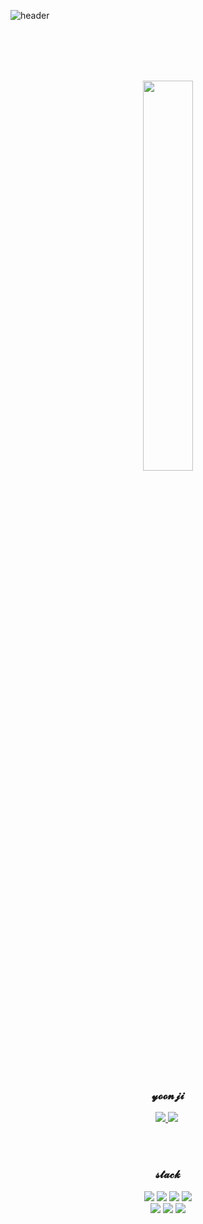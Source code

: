 ![header](https://capsule-render.vercel.app/api?type=wave&color=FFBCD9&height=200&section=header&text=Hi%20there%20I'm%20yonnji!&fontSize=50&fontColor=38373e)

<br><br><br><br>

<p align='center'>
  <a href="https://github.com/anuraghazra/github-readme-stats">
    <img src="https://github-readme-stats.vercel.app/api?username=ijnooyah&show_icons=true&theme=default&count_private=true&title_color=FFBCD9&icon_color=FFBCD9" style="width: 40%;"/>
  </a>
</p>

<br>


<h3 align='center'>𝔂𝓸𝓸𝓷𝓳𝓲</h3>
<p align='center'>
  <a href="" target="_blank">
    <img src="https://img.shields.io/badge/Portfolio-000000?style=flat-square&logo=GitHub&logoColor=white"/>
  </a>
  <a href="ijnooyah@gmail.com" target="_blank">
    <img src="https://img.shields.io/badge/Gmail-D04F3F?style=flat-square&logo=Gmail&logoColor=white"/></a>&nbsp 
  </a>
</p>

<br><br>

<h3 align='center'>𝓼𝓽𝓪𝓬𝓴</h3>
<p align='center'>
  <img src="https://img.shields.io/badge/Java-007396?style=flat-square&logo=Java&logoColor=white"/>
  <img src="https://img.shields.io/badge/HTML5-E34F26?style=flat-square&logo=HTML5&logoColor=white"/>
  <img src="https://img.shields.io/badge/CSS3-1572B6?style=flat-square&logo=CSS3&logoColor=white"/>
  <img src="https://img.shields.io/badge/JavaScript-F7DF1E?style=flat-square&logo=JavaScript&logoColor=white"/>
  <br>
  <img src="https://img.shields.io/badge/jQuery-0769AD?style=flat-square&logo=jQuery&logoColor=white"/>
  <img src="https://img.shields.io/badge/Oracle-F80000?style=flat-square&logo=Oracle&logoColor=white"/>
  <img src="https://img.shields.io/badge/Spring-6DB33F?style=flat-square&logo=Spring&logoColor=white"/>
</p>

